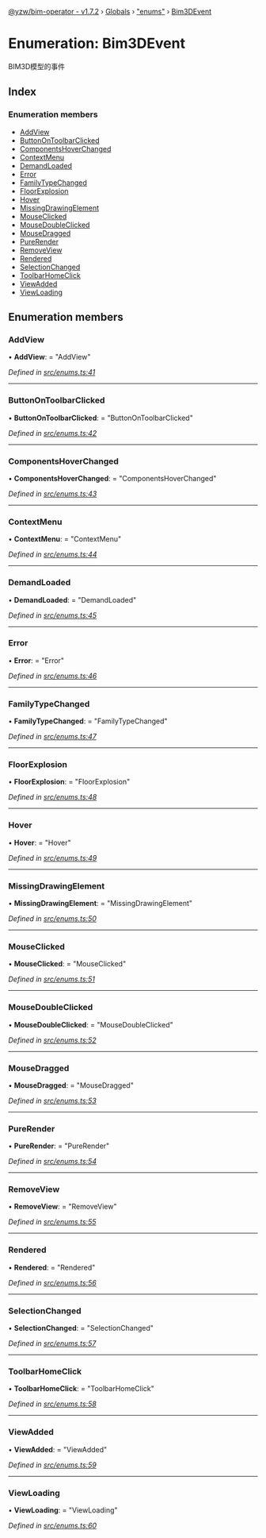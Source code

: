 [@yzw/bim-operator - v1.7.2](../README.md) › [Globals](../globals.md) › ["enums"](../modules/_enums_.md) › [Bim3DEvent](_enums_.bim3devent.md)

# Enumeration: Bim3DEvent

BIM3D模型的事件

## Index

### Enumeration members

* [AddView](_enums_.bim3devent.md#addview)
* [ButtonOnToolbarClicked](_enums_.bim3devent.md#buttonontoolbarclicked)
* [ComponentsHoverChanged](_enums_.bim3devent.md#componentshoverchanged)
* [ContextMenu](_enums_.bim3devent.md#contextmenu)
* [DemandLoaded](_enums_.bim3devent.md#demandloaded)
* [Error](_enums_.bim3devent.md#error)
* [FamilyTypeChanged](_enums_.bim3devent.md#familytypechanged)
* [FloorExplosion](_enums_.bim3devent.md#floorexplosion)
* [Hover](_enums_.bim3devent.md#hover)
* [MissingDrawingElement](_enums_.bim3devent.md#missingdrawingelement)
* [MouseClicked](_enums_.bim3devent.md#mouseclicked)
* [MouseDoubleClicked](_enums_.bim3devent.md#mousedoubleclicked)
* [MouseDragged](_enums_.bim3devent.md#mousedragged)
* [PureRender](_enums_.bim3devent.md#purerender)
* [RemoveView](_enums_.bim3devent.md#removeview)
* [Rendered](_enums_.bim3devent.md#rendered)
* [SelectionChanged](_enums_.bim3devent.md#selectionchanged)
* [ToolbarHomeClick](_enums_.bim3devent.md#toolbarhomeclick)
* [ViewAdded](_enums_.bim3devent.md#viewadded)
* [ViewLoading](_enums_.bim3devent.md#viewloading)

## Enumeration members

###  AddView

• **AddView**: = "AddView"

*Defined in [src/enums.ts:41](https://github.com/youkaisteve/bim-operator/blob/e2ba6fb/src/enums.ts#L41)*

___

###  ButtonOnToolbarClicked

• **ButtonOnToolbarClicked**: = "ButtonOnToolbarClicked"

*Defined in [src/enums.ts:42](https://github.com/youkaisteve/bim-operator/blob/e2ba6fb/src/enums.ts#L42)*

___

###  ComponentsHoverChanged

• **ComponentsHoverChanged**: = "ComponentsHoverChanged"

*Defined in [src/enums.ts:43](https://github.com/youkaisteve/bim-operator/blob/e2ba6fb/src/enums.ts#L43)*

___

###  ContextMenu

• **ContextMenu**: = "ContextMenu"

*Defined in [src/enums.ts:44](https://github.com/youkaisteve/bim-operator/blob/e2ba6fb/src/enums.ts#L44)*

___

###  DemandLoaded

• **DemandLoaded**: = "DemandLoaded"

*Defined in [src/enums.ts:45](https://github.com/youkaisteve/bim-operator/blob/e2ba6fb/src/enums.ts#L45)*

___

###  Error

• **Error**: = "Error"

*Defined in [src/enums.ts:46](https://github.com/youkaisteve/bim-operator/blob/e2ba6fb/src/enums.ts#L46)*

___

###  FamilyTypeChanged

• **FamilyTypeChanged**: = "FamilyTypeChanged"

*Defined in [src/enums.ts:47](https://github.com/youkaisteve/bim-operator/blob/e2ba6fb/src/enums.ts#L47)*

___

###  FloorExplosion

• **FloorExplosion**: = "FloorExplosion"

*Defined in [src/enums.ts:48](https://github.com/youkaisteve/bim-operator/blob/e2ba6fb/src/enums.ts#L48)*

___

###  Hover

• **Hover**: = "Hover"

*Defined in [src/enums.ts:49](https://github.com/youkaisteve/bim-operator/blob/e2ba6fb/src/enums.ts#L49)*

___

###  MissingDrawingElement

• **MissingDrawingElement**: = "MissingDrawingElement"

*Defined in [src/enums.ts:50](https://github.com/youkaisteve/bim-operator/blob/e2ba6fb/src/enums.ts#L50)*

___

###  MouseClicked

• **MouseClicked**: = "MouseClicked"

*Defined in [src/enums.ts:51](https://github.com/youkaisteve/bim-operator/blob/e2ba6fb/src/enums.ts#L51)*

___

###  MouseDoubleClicked

• **MouseDoubleClicked**: = "MouseDoubleClicked"

*Defined in [src/enums.ts:52](https://github.com/youkaisteve/bim-operator/blob/e2ba6fb/src/enums.ts#L52)*

___

###  MouseDragged

• **MouseDragged**: = "MouseDragged"

*Defined in [src/enums.ts:53](https://github.com/youkaisteve/bim-operator/blob/e2ba6fb/src/enums.ts#L53)*

___

###  PureRender

• **PureRender**: = "PureRender"

*Defined in [src/enums.ts:54](https://github.com/youkaisteve/bim-operator/blob/e2ba6fb/src/enums.ts#L54)*

___

###  RemoveView

• **RemoveView**: = "RemoveView"

*Defined in [src/enums.ts:55](https://github.com/youkaisteve/bim-operator/blob/e2ba6fb/src/enums.ts#L55)*

___

###  Rendered

• **Rendered**: = "Rendered"

*Defined in [src/enums.ts:56](https://github.com/youkaisteve/bim-operator/blob/e2ba6fb/src/enums.ts#L56)*

___

###  SelectionChanged

• **SelectionChanged**: = "SelectionChanged"

*Defined in [src/enums.ts:57](https://github.com/youkaisteve/bim-operator/blob/e2ba6fb/src/enums.ts#L57)*

___

###  ToolbarHomeClick

• **ToolbarHomeClick**: = "ToolbarHomeClick"

*Defined in [src/enums.ts:58](https://github.com/youkaisteve/bim-operator/blob/e2ba6fb/src/enums.ts#L58)*

___

###  ViewAdded

• **ViewAdded**: = "ViewAdded"

*Defined in [src/enums.ts:59](https://github.com/youkaisteve/bim-operator/blob/e2ba6fb/src/enums.ts#L59)*

___

###  ViewLoading

• **ViewLoading**: = "ViewLoading"

*Defined in [src/enums.ts:60](https://github.com/youkaisteve/bim-operator/blob/e2ba6fb/src/enums.ts#L60)*
